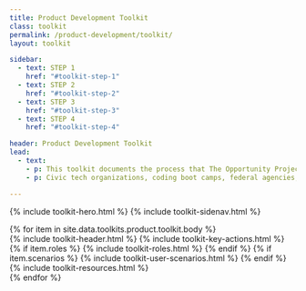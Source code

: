```yaml
---
title: Product Development Toolkit
class: toolkit
permalink: /product-development/toolkit/
layout: toolkit

sidebar:
  - text: STEP 1
    href: "#toolkit-step-1"
  - text: STEP 2
    href: "#toolkit-step-2"
  - text: STEP 3
    href: "#toolkit-step-3"
  - text: STEP 4
    href: "#toolkit-step-4"

header: Product Development Toolkit
lead:
  - text:
    - p: This toolkit documents the process that The Opportunity Project team at the Department of Commerce and other federal agencies have used to facilitate collaborative, user-centered technology development sprints. Anyone interested in transforming federal data into digital tools for the American people can adopt this process, adapt it for your own sprint, and share your feedback to help improve it.
    - p: Civic tech organizations, coding boot camps, federal agencies, and more have adopted The Opportunity Project process. We hope that teachers, community organizations, and state, local, and other government leaders will use it and share feedback to help improve it.

---
```


{% include toolkit-hero.html %}
{% include toolkit-sidenav.html %}
<section>
  {% for item in site.data.toolkits.product.toolkit.body %}
    <section class="grid-container display-inline-block padding-top-8 desktop:margin-bottom-10">
      <div
        class="desktop:grid-offset-{{item.offset}} desktop:padding-left-{{item.padding}} desktop:grid-col-7 tablet:grid-col-6 display-inline-block"
      >
        {% include toolkit-header.html %}
        {% include toolkit-key-actions.html %}
        {% if item.roles %}
          {% include toolkit-roles.html %}
        {% endif %}
        {% if item.scenarios %}
          {% include toolkit-user-scenarios.html %}
        {% endif %}
        {% include toolkit-resources.html %}
      </div>
    </section>
    <div class="height-4 bg-secondary">
    </div>
  {% endfor %}
</section>
